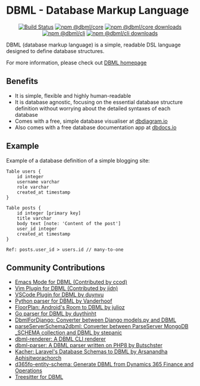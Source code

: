 # DBML - Database Markup Language

<div align="center">

[![Build Status](https://img.shields.io/github/actions/workflow/status/holistics/dbml/test.yml?label=CI&logo=github&style=flat-square)](https://github.com/holistics/dbml/actions/workflows/test.yml)
[![npm @dbml/core](https://img.shields.io/npm/v/@dbml/core?style=flat-square&label=npm%20@dbml/core)](https://www.npmjs.org/package/@dbml/core)
[![npm @dbml/core downloads](https://img.shields.io/npm/dm/@dbml/core.svg?style=flat-square)](https://npm-stat.com/charts.html?package=@dbml/core)
[![npm @dbml/cli](https://img.shields.io/npm/v/@dbml/cli?style=flat-square&label=npm%20@dbml/cli)](https://www.npmjs.org/package/@dbml/cli)
[![npm @dbml/cli downloads](https://img.shields.io/npm/dm/@dbml/cli.svg?style=flat-square)](https://npm-stat.com/charts.html?package=@dbml/cli)

</div>
DBML (database markup language) is a simple, readable DSL language designed to define database structures.

For more information, please check out [DBML homepage](https://dbml.dbdiagram.io)

## Benefits

- It is simple, flexible and highly human-readable
- It is database agnostic, focusing on the essential database structure definition without worrying about the detailed syntaxes of each database
- Comes with a free, simple database visualiser at [dbdiagram.io](https://dbdiagram.io)
- Also comes with a free database documentation app at [dbdocs.io](https://dbdocs.io)

## Example

Example of a database definition of a simple blogging site:

    Table users {
        id integer
        username varchar
        role varchar
        created_at timestamp
    }

    Table posts {
        id integer [primary key]
        title varchar
        body text [note: 'Content of the post']
        user_id integer
        created_at timestamp
    }

    Ref: posts.user_id > users.id // many-to-one

## Community Contributions

* [Emacs Mode for DBML (Contributed by ccod)](https://github.com/ccod/dbd-mode)
* [Vim Plugin for DBML (Contributed by jidn)](https://github.com/jidn/vim-dbml)
* [VSCode Plugin for DBML by duynvu](https://marketplace.visualstudio.com/items?itemName=duynvu.dbml-language)
* [Python parser for DBML by Vanderhoof](https://github.com/Vanderhoof/PyDBML)
* [FloorPlan: Android's Room to DBML by julioz](https://github.com/julioz/FloorPlan)
* [Go parser for DBML by duythinht](https://github.com/duythinht/dbml-go)
* [DbmlForDjango: Converter between Django models.py and DBML](https://github.com/hamedsj/DbmlForDjango)
* [parseServerSchema2dbml: Converter between ParseServer MongoDB \_SCHEMA collection and DBML by stepanic](https://github.com/stepanic/parse-server-SCHEMA-to-DBML)
* [dbml-renderer: A DBML CLI renderer](https://github.com/softwaretechnik-berlin/dbml-renderer)
* [dbml-parser: A DBML parser written on PHP8 by Butschster](https://github.com/butschster/dbml-parser)
* [Kacher: Laravel's Database Schemas to DBML by Arsanandha Aphisitworachorch](https://github.com/aphisitworachorch/kacher)
* [d365fo-entity-schema: Generate DBML from Dynamics 365 Finance and Operations ](https://github.com/noakesey/d365fo-entity-schema)
* [Treesitter for DBML](https://github.com/dynamotn/tree-sitter-dbml)
